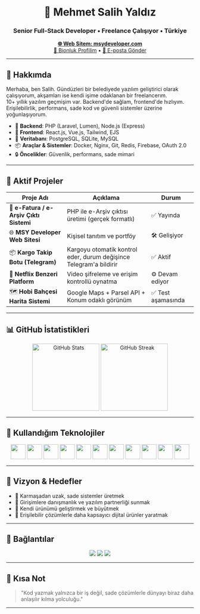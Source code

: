 <h1 align="center">👋 Mehmet Salih Yaldız</h1>
<h3 align="center">Senior Full-Stack Developer • Freelance Çalışıyor • Türkiye</h3>

<p align="center">
  <a href="https://msydeveloper.com" target="_blank"><strong>🌐 Web Sitem: msydeveloper.com</strong></a><br>
  <a href="https://bionluk.com/msydeveloper" target="_blank">💼 Bionluk Profilim</a> • 
  <a href="mailto:mehmetsalihyaldiz@gmail.com">📩 E-posta Gönder</a>
</p>

---

## 🚀 Hakkımda

Merhaba, ben Salih. Gündüzleri bir belediyede yazılım geliştirici olarak çalışıyorum, akşamları ise kendi işime odaklanan bir freelancerım.  
10+ yıllık yazılım geçmişim var. Backend'de sağlam, frontend'de hızlıyım.  
Erişilebilirlik, performans, sade kod ve güvenli sistemler üzerine yoğunlaşıyorum.

- 🧠 **Backend**: PHP (Laravel, Lumen), Node.js (Express)
- 🎨 **Frontend**: React.js, Vue.js, Tailwind, EJS
- 🧩 **Veritabanı**: PostgreSQL, SQLite, MySQL
- 📦 **Araçlar & Sistemler**: Docker, Nginx, Git, Redis, Firebase, OAuth 2.0
- 🔒 **Öncelikler**: Güvenlik, performans, sade mimari

---

## 📌 Aktif Projeler

| Proje Adı | Açıklama | Durum |
|----------|----------|-------|
| 🧾 **e-Fatura / e-Arşiv Çıktı Sistemi** | PHP ile e-Arşiv çıktısı üretimi (gerçek formatlı) | ✅ Yayında |
| 🌐 **MSY Developer Web Sitesi** | Kişisel tanıtım ve portföy | 🛠️ Gelişiyor |
| 📦 **Kargo Takip Botu (Telegram)** | Kargoyu otomatik kontrol eder, durum değişince Telegram'a bildirir | ✅ Aktif |
| 🎥 **Netflix Benzeri Platform** | Video şifreleme ve erişim kontrollü oynatma | ⚙️ Devam ediyor |
| 🗺️ **Hobi Bahçesi Harita Sistemi** | Google Maps + Parsel API + Konum odaklı görünüm | ✅ Test aşamasında |

---

## 📊 GitHub İstatistikleri

<p align="center">
  <img src="https://github-readme-stats.vercel.app/api?username=mehmetsalihyaldiz&show_icons=true&theme=radical" alt="GitHub Stats" height="180"/>
  <img src="https://github-readme-streak-stats.herokuapp.com?user=mehmetsalihyaldiz&theme=radical" alt="GitHub Streak" height="180"/>
</p>

---

## 🧰 Kullandığım Teknolojiler

<p align="center">
  <img src="https://cdn.jsdelivr.net/gh/devicons/devicon/icons/php/php-original.svg" width="40" />
  <img src="https://cdn.jsdelivr.net/gh/devicons/devicon/icons/laravel/laravel-plain.svg" width="40" />
  <img src="https://cdn.jsdelivr.net/gh/devicons/devicon/icons/javascript/javascript-original.svg" width="40" />
  <img src="https://cdn.jsdelivr.net/gh/devicons/devicon/icons/typescript/typescript-original.svg" width="40" />
  <img src="https://cdn.jsdelivr.net/gh/devicons/devicon/icons/react/react-original.svg" width="40" />
  <img src="https://cdn.jsdelivr.net/gh/devicons/devicon/icons/vuejs/vuejs-original.svg" width="40" />
  <img src="https://cdn.jsdelivr.net/gh/devicons/devicon/icons/nodejs/nodejs-original.svg" width="40" />
  <img src="https://cdn.jsdelivr.net/gh/devicons/devicon/icons/docker/docker-original.svg" width="40" />
  <img src="https://cdn.jsdelivr.net/gh/devicons/devicon/icons/postgresql/postgresql-original.svg" width="40" />
  <img src="https://cdn.jsdelivr.net/gh/devicons/devicon/icons/mysql/mysql-original.svg" width="40" />
  <img src="https://cdn.jsdelivr.net/gh/devicons/devicon/icons/firebase/firebase-plain.svg" width="40" />
</p>

---

## 🧭 Vizyon & Hedefler

- 📌 Karmaşadan uzak, sade sistemler üretmek  
- 👥 Girişimlere danışmanlık ve yazılım partnerliği sunmak  
- 🚀 Kendi ürünümü geliştirmek ve büyütmek  
- 🎯 Erişilebilir çözümlerle daha kapsayıcı dijital ürünler yaratmak

---

## 🤝 Bağlantılar

<p align="center">
  <a href="https://twitter.com/msalihyaldiz"><img src="https://img.shields.io/badge/Twitter-%231DA1F2.svg?style=for-the-badge&logo=twitter&logoColor=white"/></a>
  <a href="https://linkedin.com/in/mehmetsalihyaldiz"><img src="https://img.shields.io/badge/LinkedIn-%230A66C2.svg?style=for-the-badge&logo=linkedin&logoColor=white"/></a>
  <a href="https://instagram.com/msalihyaldiz"><img src="https://img.shields.io/badge/Instagram-%23E4405F.svg?style=for-the-badge&logo=instagram&logoColor=white"/></a>
</p>

---

## 🧩 Kısa Not

> "Kod yazmak yalnızca bir iş değil, sade çözümlerle dünyayı biraz daha anlaşılır kılma yolculuğu."

---

